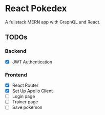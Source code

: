 # React Pokedex
A fullstack MERN app with GraphQL and React.

## TODOs

### Backend
* [x] JWT Authentication

### Frontend
* [x] React Router
* [x] Set Up Apollo Client
* [ ] Login page
* [ ] Trainer page
* [ ] Save pokemon 